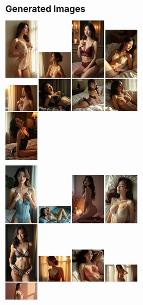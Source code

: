 # Generated Images



<img src="2025_08_17_01.webp" width="100"/> <img src="2025_08_17_02.webp" width="100"/> <img src="2025_08_17_03.webp" width="100"/> <img src="2025_08_17_04.webp" width="100"/> <img src="2025_08_17_05.webp" width="100"/> <img src="2025_08_17_06.webp" width="100"/> <img src="2025_08_17_07.webp" width="100"/> <img src="2025_08_17_08.webp" width="100"/> <img src="2025_08_17_09.webp" width="100"/>

<img src="2025_08_17_10.webp" width="100"/> <img src="2025_08_17_11.webp" width="100"/> <img src="2025_08_17_12.webp" width="100"/> <img src="2025_08_17_13.webp" width="100"/> <img src="2025_08_17_14.webp" width="100"/> <img src="2025_08_17_15.webp" width="100"/> <img src="2025_08_17_16.webp" width="100"/> <img src="2025_08_17_17.webp" width="100"/> <img src="2025_08_17_18.webp" width="100"/>